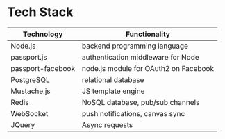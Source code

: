 Tech Stack
================

Technology | Functionality
-----------|------------------
Node.js | backend programming language
passport.js | authentication middleware for Node
passport-facebook | node.js module for OAuth2 on Facebook
PostgreSQL | relational database
Mustache.js | JS template engine
Redis | NoSQL database, pub/sub channels
WebSocket | push notifications, canvas sync
JQuery | Async requests

